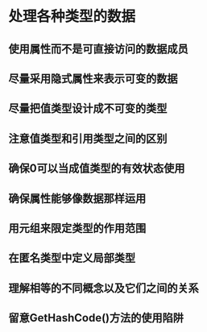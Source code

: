 # 处理各种类型的数据

## 使用属性而不是可直接访问的数据成员

## 尽量采用隐式属性来表示可变的数据

## 尽量把值类型设计成不可变的类型

## 注意值类型和引用类型之间的区别

## 确保0可以当成值类型的有效状态使用

## 确保属性能够像数据那样运用

## 用元组来限定类型的作用范围

## 在匿名类型中定义局部类型

## 理解相等的不同概念以及它们之间的关系

## 留意GetHashCode()方法的使用陷阱